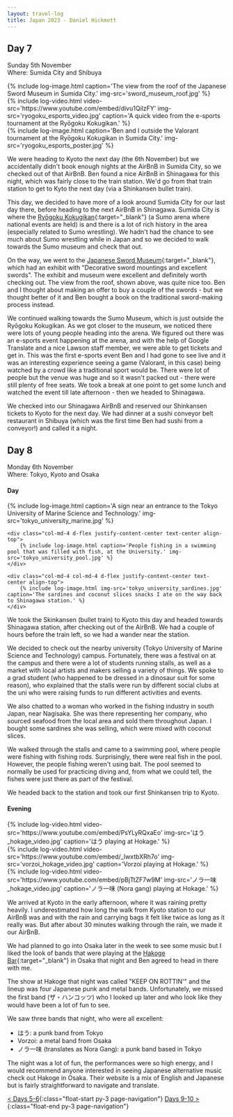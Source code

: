 ```yaml
---
layout: travel-log
title: Japan 2023 - Daniel Hickmott
---
```


## Day 7

<span class="day-details">Sunday 5th November</span><br>
<span class="day-details">Where: Sumida City and Shibuya</span>

<div class="row my-3">
    <div class="col-md-4 d-flex justify-content-center text-center align-top">
        {% include log-image.html caption='The view from the roof of the Japanese Sword Museum in Sumida City.' img-src='sword_museum_roof.jpg' %}
    </div>
    <div class="col-md-4 col-md-4 d-flex justify-content-center text-center align-top">
        {% include log-video.html video-src='https://www.youtube.com/embed/divu1QilzFY' img-src='ryogoku_esports_video.jpg' caption='A quick video from the e-sports tournament at the Ryōgoku Kokugikan.' %}
    </div>
    <div class="col-md-4 col-md-4 d-flex justify-content-center text-center align-top">
        {% include log-image.html caption='Ben and I outside the Valorant tournament at the Ryōgoku Kokugikan in Sumida City.' img-src='ryogoku_esports_poster.jpg' %}
    </div>
</div>

We were heading to Kyoto the next day (the 6th November) but we accidentally didn't book enough nights at the AirBnB in Sumida City, so we checked out of that AirBnB.
Ben found a nice AirBnB in Shinagawa for this night, which was fairly close to the train station.
We'd go from that train station to get to Kyto the next day (via a Shinkansen bullet train).

This day, we decided to have more of a look around Sumida City for our last day there, before heading to the next AirBnB in Shinagawa.
Sumida City is where the [Ryōgoku Kokugikan](https://g.co/kgs/vZ3LAi){:target="_blank"} (a Sumo arena where national events are held) is and there is a lot of rich history in the area (especially related to Sumo wrestling).
We hadn't had the chance to see much about Sumo wrestling while in Japan and so we decided to walk towards the Sumo museum and check that out.

On the way, we went to the [Japanese Sword Museum](https://maps.app.goo.gl/ijzbVoKchbEahLce8){:target="_blank"}, which had an exhibit with "Decorative sword mountings and excellent swords". 
The exhibit and museum were excellent and definitely worth checking out.
The view from the roof, shown above, was quite nice too.
Ben and I thought about making an offer to buy a couple of the swords - but we thought better of it and Ben bought a book on the traditional sword-making process instead.

We continued walking towards the Sumo Museum, which is just outside the Ryōgoku Kokugikan.
As we got closer to the museum, we noticed there were lots of young people heading into the arena.
We figured out there was an e-sports event happening at the arena, and with the help of Google Translate and a nice Lawson staff member, we were able to get tickets and get in.
This was the first e-sports event Ben and I had gone to see live and it was an interesting experience seeing a game (Valorant, in this case) being watched by a crowd like a traditional sport would be.
There were lot of people but the venue was huge and so it wasn't packed out - there were still plenty of free seats.
We took a break at one point to get some lunch and watched the event till late afternoon - then we headed to Shinagawa.

We checked into our Shinagawa AirBnB and reserved our Shinkansen tickets to Kyoto for the next day.
We had dinner at a sushi conveyor belt restaurant in Shibuya (which was the first time Ben had sushi from a conveyor!) and called it a night.

## Day 8

<span class="day-details">Monday 6th November</span><br>
<span class="day-details">Where: Tokyo, Kyoto and Osaka</span>

#### Day

<div class="row my-3">
    <div class="col-md-4 d-flex justify-content-center text-center align-top">
        {% include log-image.html caption='A sign near an entrance to the Tokyo University of Marine Science and Technology.' img-src='tokyo_university_marine.jpg' %}
    </div>

    <div class="col-md-4 d-flex justify-content-center text-center align-top">
        {% include log-image.html caption='People fishing in a swimming pool that was filled with fish, at the University.' img-src='tokyo_university_pool.jpg' %}
    </div>

    <div class="col-md-4 col-md-4 d-flex justify-content-center text-center align-top">
        {% include log-image.html img-src='tokyo_university_sardines.jpg' caption='The sardines and coconut slices snacks I ate on the way back to Shinagawa station.' %}
    </div>
</div>

We took the Skinkansen (bullet train) to Kyoto this day and headed towards Shinagawa station, after checking out of the AirBnB.
We had a couple of hours before the train left, so we had a wander near the station.

We decided to check out the nearby university (Tokyo University of Marine Science and Technology) campus.
Fortunately, there was a festival on at the campus and there were a lot of students running stalls, as well as a market with local artists and makers selling a variety of things.
We spoke to a grad student (who happened to be dressed in a dinosaur suit for some reason), who explained that the stalls were run by different social clubs at the uni who were raising funds to run different activities and events.

We also chatted to a woman who worked in the fishing industry in south Japan, near Nagisaka.
She was there representing her company, who sourced seafood from the local area and sold them throughout Japan.
I bought some sardines she was selling, which were mixed with coconut slices.

We walked through the stalls and came to a swimming pool, where people were fishing with fishing rods.
Surprisingly, there were real fish in the pool. However, the people fishing weren't using bait.
The pool seemed to normally be used for practicing diving and, from what we could tell, the fishes were just there as part of the festival.

We headed back to the station and took our first Shinkansen trip to Kyoto.

#### Evening

<div class="row my-3">
    <div class="col-md-4 col-md-4 d-flex justify-content-center text-center align-top">
        {% include log-video.html video-src='https://www.youtube.com/embed/PsYLyRQxaEo' img-src='はう_hokage_video.jpg' caption='はう playing at Hokage.' %}
    </div>
    <div class="col-md-4 col-md-4 d-flex justify-content-center text-center align-top">
        {% include log-video.html video-src='https://www.youtube.com/embed/_lwxtbXRh7o' img-src='vorzoi_hokage_video.jpg' caption='Vorzoi playing at Hokage.' %}
    </div>
    <div class="col-md-4 col-md-4 d-flex justify-content-center text-center align-top">
        {% include log-video.html video-src='https://www.youtube.com/embed/pBjTtZF7w9M' img-src='ノラ一味_hokage_video.jpg' caption='ノラ一味 (Nora gang) playing at Hokage.' %}
    </div>
</div>

We arrived at Kyoto in the early afternoon, where it was raining pretty heavily.
I underestimated how long the walk from Kyoto station to our AirBnB was and with the rain and carrying bags it felt like twice as long as it really was.
But after about 30 minutes walking through the rain, we made it our AirBnB.

We had planned to go into Osaka later in the week to see some music but I liked the look of bands that were playing at the [Hakoge Bar](http://musicbarhokage.net/){:target="_blank"} in Osaka that night and Ben agreed to head in there with me.

The show at Hakoge that night was called "KEEP ON ROTTIN'" and the lineup was four Japanese punk and metal bands. 
Unfortunately, we missed the first band (ザ・ハンコッツ) who I looked up later and who look like they would have been a lot of fun to see.

We saw three bands that night, who were all excellent:

- はう: a punk band from Tokyo
- Vorzoi: a metal band from Osaka
- ノラ一味 (translates as Nora Gang): a punk band based in Tokyo

The night was a lot of fun, the performances were so high energy, and I would recommend anyone interested in seeing Japanese alternative music check out Hakoge in Osaka.
Their website is a mix of English and Japanese but is fairly straightforward to navigate and translate.

[< Days 5-6](tokyo-3){:class="float-start py-3 page-navigation"}
[Days 9-10 >](kyoto-1){:class="float-end py-3 page-navigation"}